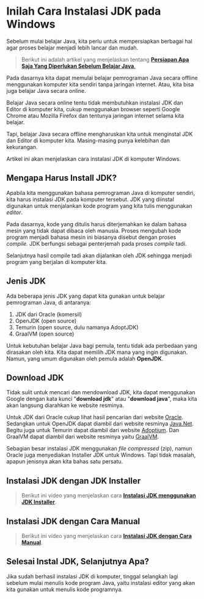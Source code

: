 # Inilah Cara Instalasi JDK pada Windows

Sebelum mulai belajar Java, kita perlu untuk mempersiapkan berbagai hal agar proses belajar menjadi lebih lancar dan mudah. 

> Berikut ini adalah artikel yang menjelaskan tentang [**Persiapan Apa Saja Yang Diperlukan Sebelum Belajar Java**.](01-persiapkan-ini-sebelum-belajar-java.md)

Pada dasarnya kita dapat memulai belajar pemrograman Java secara offline menggunakan komputer kita sendiri tanpa jaringan internet. Atau, kita bisa juga belajar Java secara online. 

Belajar Java secara online tentu tidak membutuhkan instalasi JDK dan Editor di komputer kita, cukup menggunakan browser seperti Google Chrome atau Mozilla Firefox dan tentunya jaringan internet selama kita belajar.

Tapi, belajar Java secara offline mengharuskan kita untuk menginstal JDK dan Editor di komputer kita. Masing-masing punya kelebihan dan kekurangan. 

Artikel ini akan menjelaskan cara instalasi JDK di komputer Windows.

## Mengapa Harus Install JDK?

Apabila kita menggunakan bahasa pemrograman Java di komputer sendiri, kita harus instalasi JDK pada komputer tersebut. JDK yang diinstal digunakan untuk menjalankan kode program yang kita tulis menggunakan *editor*.

Pada dasarnya, kode yang ditulis harus diterjemahkan ke dalam bahasa mesin yang tidak dapat dibaca oleh manusia. Proses mengubah kode program menjadi bahasa mesin ini biasanya disebut dengan proses *compile*. JDK berfungsi sebagai penterjemah pada proses *compile* tadi.

Selanjutnya hasil compile tadi akan dijalankan oleh JDK sehingga menjadi program yang berjalan di komputer kita.

## Jenis JDK

Ada beberapa jenis JDK yang dapat kita gunakan untuk belajar pemrograman Java, di antaranya:

1. JDK dari Oracle (komersil)
2. OpenJDK (open source)
3. Temurin (open source, dulu namanya AdoptJDK)
4. GraalVM (open source)

Untuk kebutuhan belajar Java bagi pemula, tentu tidak ada perbedaan yang dirasakan oleh kita. Kita dapat memilih JDK mana yang ingin digunakan. Namun, yang umum digunakan oleh pemula adalah **OpenJDK**.

## Download JDK

Tidak sulit untuk mencari dan mendownload JDK, kita dapat menggunakan Google dengan kata kunci "**download jdk**" atau "**download java**", maka kita akan langsung diarahkan ke website resminya.

Untuk JDK dari Oracle cukup lihat hasil pencarian dari website [Oracle](https://www.oracle.com/sg/java/technologies/javase-downloads.html). Sedangkan untuk OpenJDK dapat diambil dari website resminya [Java.Net](https://jdk.java.net/). Begitu juga untuk Temurin dapat diambil dari website [Adoptium](https://adoptium.net/). Dan GraalVM dapat diambil dari website resminya yaitu [GraalVM](https://www.graalvm.org/).

Sebagian besar instalasi JDK menggunakan *file compressed* (zip), namun Oracle juga menyediakan Installer JDK untuk Windows. Tapi tidak masalah, apapun jenisnya akan kita bahas satu persatu.

## Instalasi JDK dengan JDK Installer

> Berikut ini video yang menjelaskan cara **[Instalasi JDK menggunakan JDK Installer](https://youtu.be/xVvoOmQKhc8?list=PLGNYc7YMbtQ-DtauvmepBgv9zFQtoXSzB&sub_confirmation=1)**. 

## Instalasi JDK dengan Cara Manual

> Berikut ini video yang menjelaskan cara **[Instalasi JDK dengan Cara Manual](https://youtu.be/hkIGxWp3hOE?list=PLGNYc7YMbtQ-DtauvmepBgv9zFQtoXSzB&sub_confirmation=1)**.

## Selesai Instal JDK, Selanjutnya Apa?

Jika sudah berhasil instalasi JDK di komputer, tinggal selangkah lagi sebelum mulai menulis kode program Java, yaitu instalasi editor yang akan kita gunakan untuk menulis kode programnya.